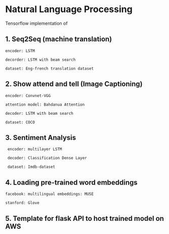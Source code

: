 # Natural Language Processing

 Tensorflow implementation of 

## 1. Seq2Seq (machine translation)
       
    encoder: LSTM
    
    decorder: LSTM with beam search
    
    dataset: Eng-french translation dataset
    
## 2. Show attend and tell (Image Captioning) 	 
    
    encoder: Convnet-VGG
    
    attention model: Bahdanua Attention
    
    decoder: LSTM with beam search     
    
    dataset: COCO 

## 3. Sentiment Analysis

     encoder: multilayer LSTM 
     
     decoder: Classification Dense Layer
     
     dataset: Imdb-dataset

## 4. Loading pre-trained word embeddings 
    
    facebook: multilingual embeddings: MUSE 
    
    stanford: Glove 
    
## 5. Template for flask API to host trained model on AWS  
